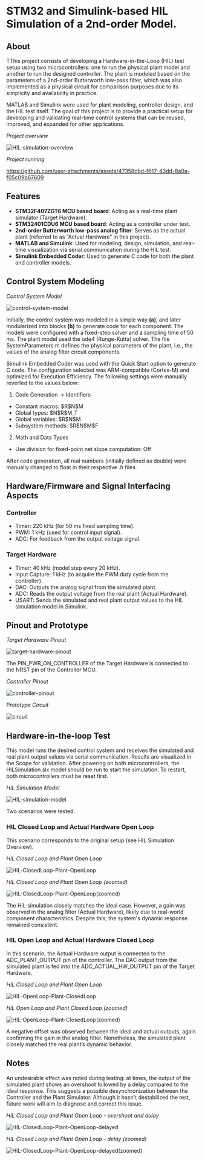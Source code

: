 # STM32 and Simulink-based HIL Simulation of a 2nd-order Model.

## About

TThis project consists of developing a Hardware-in-the-Loop (HIL) test setup using two microcontrollers: one to run the physical plant model and another to run the designed controller. The plant is modeled based on the parameters of a 2nd-order Butterworth low-pass filter, which was also implemented as a physical circuit for comparison purposes due to its simplicity and availability in practice.

MATLAB and Simulink were used for plant modeling, controller design, and the HIL test itself. The goal of this project is to provide a practical setup for developing and validating real-time control systems that can be reused, improved, and expanded for other applications.

*Project overview*

![HIL-simulation-overview](https://github.com/matheussmachado/stm32-and-simulink-based-hil-simulation-of-a-2nd-order-model/blob/main/HIL-simulation.png)

*Project running*

https://github.com/user-attachments/assets/47358cbd-f617-43dd-8a0a-f05c09b67609


## Features

- **STM32F407ZGT6 MCU based board**: Acting as a real-time plant simulator (Target Hardware).
- **STM32401CDU6 MCU based board**: Acting as a controller under test.
- **2nd-order Butterworth low-pass analog filter**: Serves as the actual plant (referred to as “Actual Hardware” in this project).
- **MATLAB and Simulink**: Used for modeling, design, simulation, and real-time visualization via serial communication during the HIL test.
- **Simulink Embedded Coder**: Used to generate C code for both the plant and controller models.

## Control System Modeling

*Control System Model*

![control-system-model](https://github.com/matheussmachado/stm32-and-simulink-based-hil-simulation-of-a-2nd-order-model/blob/main/control-system-model-evolution.png)

Initially, the control system was modeled in a simple way **(a)**, and later modularized into blocks **(b)** to generate code for each component. The models were configured with a fixed-step solver and a sampling time of 50 ms. The plant model used the ode4 (Runge-Kutta) solver. The file SystemParameters.m defines the physical parameters of the plant, i.e., the values of the analog filter circuit components. 

Simulink Embedded Coder was used with the Quick Start option to generate C code. The configuration selected was ARM-compatible (Cortex-M) and optimized for Execution Efficiency. The following settings were manually reverted to the values below:

1. Code Generation -> Identifiers
- Constant macros: \$R\$N\$M
- Global types: \$N\$R\$M_T
- Global variables: \$R\$N\$M
- Subsystem methods: \$R\$N\$M\$F

2. Math and Data Types
- Use division for fixed-point net slope computation: Off

After code generation, all real numbers (initially defined as double) were manually changed to float in their respective .h files.

## Hardware/Firmware and Signal Interfacing Aspects

### Controller
- Timer: 220 kHz (for 50 ms fixed sampling time).
- PWM: 1 kHz (used for control input signal).
- ADC: For feedback from the output voltage signal.

### Target Hardware
- Timer: 40 kHz (model step every 20 kHz).
- Input Capture: 1 kHz (to acquire the PWM duty cycle from the controller).
- DAC: Outputs the analog signal from the simulated plant.
- ADC: Reads the output voltage from the real plant (Actual Hardware).
- USART: Sends the simulated and real plant output values to the HIL simulation model in Simulink.


## Pinout and Prototype

*Target Hardware Pinout*

![target-hardware-pinout](https://github.com/matheussmachado/stm32-and-simulink-based-hil-simulation-of-a-2nd-order-model/blob/main/target-hardware-pinout.png)

The PIN_PWR_ON_CONTROLLER of the Target Hardware is connected to the NRST pin of the Controller MCU.

*Controller Pinout*

![controller-pinout](https://github.com/matheussmachado/stm32-and-simulink-based-hil-simulation-of-a-2nd-order-model/blob/main/controller-pinout.png)

*Prototype Circuit*

![circuit](https://github.com/matheussmachado/stm32-and-simulink-based-hil-simulation-of-a-2nd-order-model/blob/main/circuit.png)

## Hardware-in-the-loop Test

This model runs the desired control system and receives the simulated and real plant output values via serial communication. Results are visualized in the Scope for validation. After powering on both microcontrollers, the HILSimulation.slx model should be run to start the simulation. To restart, both microcontrollers must be reset first.

*HIL Simulation Model*

![HIL-simulation-model](https://github.com/matheussmachado/stm32-and-simulink-based-hil-simulation-of-a-2nd-order-model/blob/main/HIL-simulation-model.png)

Two scenarios were tested:

### HIL Closed Loop and Actual Hardware Open Loop

This scenario corresponds to the original setup (see HIL Simulation Overview).

*HIL Closed Loop and Plant Open Loop*

![HIL-ClosedLoop-Plant-OpenLoop](https://github.com/matheussmachado/stm32-and-simulink-based-hil-simulation-of-a-2nd-order-model/blob/main/HIL-ClosedLoop-Plant-OpenLoop.png)


*HIL Closed Loop and Plant Open Loop (zoomed)*

![HIL-ClosedLoop-Plant-OpenLoop(zoomed)](https://github.com/matheussmachado/stm32-and-simulink-based-hil-simulation-of-a-2nd-order-model/blob/main/HIL-ClosedLoop-Plant-OpenLoop(zoomed).png)

The HIL simulation closely matches the ideal case. However, a gain was observed in the analog filter (Actual Hardware), likely due to real-world component characteristics. Despite this, the system's dynamic response remained consistent.

### HIL Open Loop and Actual Hardware Closed Loop

In this scenario, the Actual Hardware output is connected to the ADC_PLANT_OUTPUT pin of the controller. The DAC output from the simulated plant is fed into the ADC_ACTUAL_HW_OUTPUT pin of the Target Hardware.

*HIL Closed Loop and Plant Open Loop*

![HIL-OpenLoop-Plant-ClosedLoop](https://github.com/matheussmachado/stm32-and-simulink-based-hil-simulation-of-a-2nd-order-model/blob/main/HIL-OpenLoop-Plant-ClosedLoop.png)

*HIL Open Loop and Plant Closed Loop (zoomed)*

![HIL-OpenLoop-Plant-ClosedLoop(zoomed)](https://github.com/matheussmachado/stm32-and-simulink-based-hil-simulation-of-a-2nd-order-model/blob/main/HIL-OpenLoop-Plant-ClosedLoop(zoomed).png)

A negative offset was observed between the ideal and actual outputs, again confirming the gain in the analog filter. Nonetheless, the simulated plant closely matched the real plant’s dynamic behavior.


## Notes

An undesirable effect was noted during testing: at times, the output of the simulated plant shows an overshoot followed by a delay compared to the ideal response. This suggests a possible desynchronization between the Controller and the Plant Simulator. Although it hasn't destabilized the test, future work will aim to diagnose and correct this issue.

*HIL Closed Loop and Plant Open Loop - overshoot and delay*

![HIL-ClosedLoop-Plant-OpenLoop-delayed](https://github.com/matheussmachado/stm32-and-simulink-based-hil-simulation-of-a-2nd-order-model/blob/main/HIL-ClosedLoop-Plant-OpenLoop-delayed.png)


*HIL Closed Loop and Plant Open Loop - delay (zoomed)*

![HIL-ClosedLoop-Plant-OpenLoop-delayed(zoomed)](https://github.com/matheussmachado/stm32-and-simulink-based-hil-simulation-of-a-2nd-order-model/blob/main/HIL-ClosedLoop-Plant-OpenLoop-delayed(zoomed).png)
